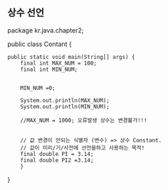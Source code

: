 ## 상수 선언
package kr.java.chapter2;

public class Contant {

	public static void main(String[] args) {
		final int MAX_NUM = 100;
		final int MIN_NUM;
		
		
		MIN_NUM =0;
		
		System.out.println(MAX_NUM);
		System.out.println(MIN_NUM);
		
		//MAX_NUM = 1000; 오류발생 상수는 변경불가!!!


		// 값 변경이 안되는 식별자 (변수) => 상수 Constant.
		// 값이 미리/기/사전에 선언을하고 사용하는 목적!
		final double PI = 3.14;
		final double PI2 =3.14;
    	}

}
